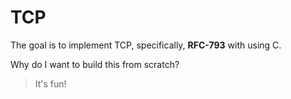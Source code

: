 # TCP

The goal is to implement TCP, specifically, **RFC-793** with using C.

Why do I want to build this from scratch?

> It's fun!
